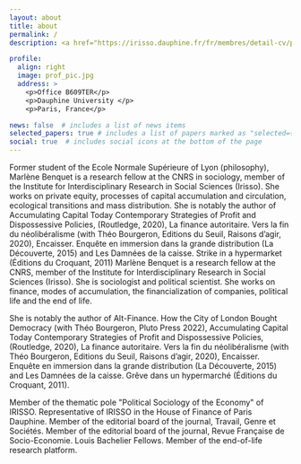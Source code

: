 ```yaml
---
layout: about
title: about
permalink: /
description: <a href="https://irisso.dauphine.fr/fr/membres/detail-cv/profile/marlene-benquet.html">CNRS, PSL University</a>. 

profile:
  align: right
  image: prof_pic.jpg
  address: >
    <p>Office B609TER</p>
    <p>Dauphine University </p>
    <p>Paris, France</p>

news: false  # includes a list of news items
selected_papers: true # includes a list of papers marked as "selected={true}"
social: true  # includes social icons at the bottom of the page
---
```


<p>Former student of the Ecole Normale Supérieure of Lyon (philosophy), Marlène Benquet is a research fellow at the CNRS in sociology, member of the Institute for Interdisciplinary Research in Social Sciences (Irisso). She works on private equity, processes of capital accumulation and circulation, ecological transitions and mass distribution. She is notably the author of Accumulating Capital Today Contemporary Strategies of Profit and Dispossessive Policies, (Routledge, 2020), La finance autoritaire. Vers la fin du néolibéralisme (with Théo Bourgeron, Editions du Seuil, Raisons d’agir, 2020), Encaisser. Enquête en immersion dans la grande distribution (La Découverte, 2015) and Les Damnées de la caisse. Strike in a hypermarket (Éditions du Croquant, 2011) Marlène Benquet is a research fellow at the CNRS, member of the Institute for Interdisciplinary Research in Social Sciences (Irisso). She is sociologist and political scientist. She works on finance, modes of accumulation, the financialization of companies, political life and the end of life.

<p>She is notably the author of Alt-Finance. How the City of London Bought Democracy (with Théo Bourgeron, Pluto Press 2022), Accumulating Capital Today Contemporary Strategies of Profit and Dispossessive Policies, (Routledge, 2020), La finance autoritaire. Vers la fin du néolibéralisme (with Théo Bourgeron, Editions du Seuil, Raisons d’agir, 2020), Encaisser. Enquête en immersion dans la grande distribution (La Découverte, 2015) and Les Damnées de la caisse. Grêve dans un hypermarché (Éditions du Croquant, 2011).

<p>Member of the thematic pole "Political Sociology of the Economy" of IRISSO. Representative of IRISSO in the House of Finance of Paris Dauphine. Member of the editorial board of the journal, Travail, Genre et Sociétés. Member of the editorial board of the journal, Revue Française de Socio-Economie. Louis Bachelier Fellows. Member of the end-of-life research platform.


